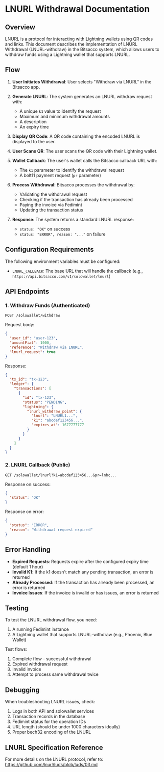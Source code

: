 # LNURL Withdrawal Documentation

## Overview

LNURL is a protocol for interacting with Lightning wallets using QR codes and links. This document describes the implementation of LNURL Withdrawal (LNURL-withdraw) in the Bitsacco system, which allows users to withdraw funds using a Lightning wallet that supports LNURL.

## Flow

1. **User Initiates Withdrawal**: User selects "Withdraw via LNURL" in the Bitsacco app.

2. **Generate LNURL**: The system generates an LNURL withdraw request with:

   - A unique `k1` value to identify the request
   - Maximum and minimum withdrawal amounts
   - A description
   - An expiry time

3. **Display QR Code**: A QR code containing the encoded LNURL is displayed to the user.

4. **User Scans QR**: The user scans the QR code with their Lightning wallet.

5. **Wallet Callback**: The user's wallet calls the Bitsacco callback URL with:

   - The `k1` parameter to identify the withdrawal request
   - A bolt11 payment request (`pr` parameter)

6. **Process Withdrawal**: Bitsacco processes the withdrawal by:

   - Validating the withdrawal request
   - Checking if the transaction has already been processed
   - Paying the invoice via Fedimint
   - Updating the transaction status

7. **Response**: The system returns a standard LNURL response:
   - `status: "OK"` on success
   - `status: "ERROR", reason: "..."` on failure

## Configuration Requirements

The following environment variables must be configured:

- `LNURL_CALLBACK`: The base URL that will handle the callback (e.g., `https://api.bitsacco.com/v1/solowallet/lnurl`)

## API Endpoints

### 1. Withdraw Funds (Authenticated)

```
POST /solowallet/withdraw
```

Request body:

```json
{
  "user_id": "user-123",
  "amountFiat": 1000,
  "reference": "Withdraw via LNURL",
  "lnurl_request": true
}
```

Response:

```json
{
  "tx_id": "tx-123",
  "ledger": {
    "transactions": [
      {
        "id": "tx-123",
        "status": "PENDING",
        "lightning": {
          "lnurl_withdraw_point": {
            "lnurl": "LNURL1...",
            "k1": "abcdef123456...",
            "expires_at": 1677777777
          }
        }
      }
    ]
  }
}
```

### 2. LNURL Callback (Public)

```
GET /solowallet/lnurl?k1=abcdef123456...&pr=lnbc...
```

Response on success:

```json
{
  "status": "OK"
}
```

Response on error:

```json
{
  "status": "ERROR",
  "reason": "Withdrawal request expired"
}
```

## Error Handling

- **Expired Requests**: Requests expire after the configured expiry time (default 1 hour)
- **Invalid K1**: If the k1 doesn't match any pending transaction, an error is returned
- **Already Processed**: If the transaction has already been processed, an error is returned
- **Invoice Issues**: If the invoice is invalid or has issues, an error is returned

## Testing

To test the LNURL withdrawal flow, you need:

1. A running Fedimint instance
2. A Lightning wallet that supports LNURL-withdraw (e.g., Phoenix, Blue Wallet)

Test flows:

1. Complete flow - successful withdrawal
2. Expired withdrawal request
3. Invalid invoice
4. Attempt to process same withdrawal twice

## Debugging

When troubleshooting LNURL issues, check:

1. Logs in both API and solowallet services
2. Transaction records in the database
3. Fedimint status for the operation IDs
4. URL length (should be under 1000 characters ideally)
5. Proper bech32 encoding of the LNURL

## LNURL Specification Reference

For more details on the LNURL protocol, refer to:
https://github.com/lnurl/luds/blob/luds/03.md
